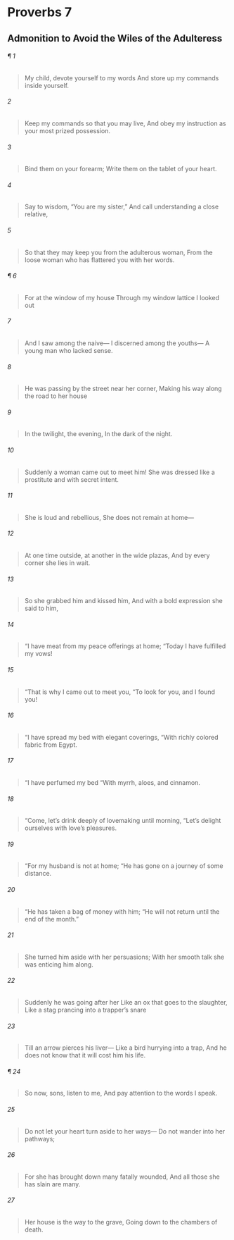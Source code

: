 # Proverbs 7
## Admonition to Avoid the Wiles of the Adulteress
###### ¶ 1
> My child, devote yourself to my words
> And store up my commands inside yourself.
###### 2
> Keep my commands so that you may live,
> And obey my instruction as your most prized possession.
###### 3
> Bind them on your forearm;
> Write them on the tablet of your heart.
###### 4
> Say to wisdom, “You are my sister,”
> And call understanding a close relative,
###### 5
> So that they may keep you from the adulterous woman,
> From the loose woman who has flattered you with her words.
###### ¶ 6
> For at the window of my house
> Through my window lattice I looked out
###### 7
> And I saw among the naive—
> I discerned among the youths—
> A young man who lacked sense.
###### 8
> He was passing by the street near her corner,
> Making his way along the road to her house
###### 9
> In the twilight, the evening,
> In the dark of the night.
###### 10
> Suddenly a woman came out to meet him!
> She was dressed like a prostitute and with secret intent.
###### 11
> She is loud and rebellious,
> She does not remain at home—
###### 12
> At one time outside, at another in the wide plazas,
> And by every corner she lies in wait.
###### 13
> So she grabbed him and kissed him,
> And with a bold expression she said to him,
###### 14
> “I have meat from my peace offerings at home;
> “Today I have fulfilled my vows!
###### 15
> “That is why I came out to meet you,
> “To look for you, and I found you!
###### 16
> “I have spread my bed with elegant coverings,
> “With richly colored fabric from Egypt.
###### 17
> “I have perfumed my bed
> “With myrrh, aloes, and cinnamon.
###### 18
> “Come, let’s drink deeply of lovemaking until morning,
> “Let’s delight ourselves with love’s pleasures.
###### 19
> “For my husband is not at home;
> “He has gone on a journey of some distance.
###### 20
> “He has taken a bag of money with him;
> “He will not return until the end of the month.”
###### 21
> She turned him aside with her persuasions;
> With her smooth talk she was enticing him along.
###### 22
> Suddenly he was going after her
> Like an ox that goes to the slaughter,
> Like a stag prancing into a trapper’s snare
###### 23
> Till an arrow pierces his liver—
> Like a bird hurrying into a trap,
> And he does not know that it will cost him his life.
###### ¶ 24
> So now, sons, listen to me,
> And pay attention to the words I speak.
###### 25
> Do not let your heart turn aside to her ways—
> Do not wander into her pathways;
###### 26
> For she has brought down many fatally wounded,
> And all those she has slain are many.
###### 27
> Her house is the way to the grave,
> Going down to the chambers of death.
